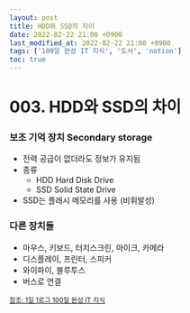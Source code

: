 ```yaml
---
layout: post
title: HDD와 SSD의 차이
date: 2022-02-22 21:00 +0900
last_modified_at: 2022-02-22 21:00 +0900
tags: ['100일 완성 IT 지식', '도서', 'notion']
toc: true
---
```

# 003. HDD와 SSD의 차이
### 보조 기억 장치 Secondary storage
- 전력 공급이 없더라도 정보가 유지됨
- 종류
    - HDD Hard Disk Drive
    - SSD Solid State Drive
- SSD는 플래시 메모리를 사용 (비휘발성)

### 다른 장치들
- 마우스, 키보드, 터치스크린, 마이크, 카메라
- 디스플레이, 프린터, 스피커
- 와이파이, 블루투스
- 버스로 연결



<sub>[참조: 1일 1로그 100일 완성 IT 지식](http://www.yes24.com/Product/Goods/105803863)</sub>